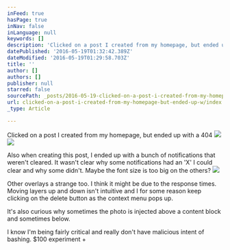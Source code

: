 ```yaml
---
inFeed: true
hasPage: true
inNav: false
inLanguage: null
keywords: []
description: 'Clicked on a post I created from my homepage, but ended up with a 404'
datePublished: '2016-05-19T01:32:42.389Z'
dateModified: '2016-05-19T01:29:58.703Z'
title: ''
author: []
authors: []
publisher: null
starred: false
sourcePath: _posts/2016-05-19-clicked-on-a-post-i-created-from-my-homepage-but-ended-up-w.md
url: clicked-on-a-post-i-created-from-my-homepage-but-ended-up-w/index.html
_type: Article

---
```

Clicked on a post I created from my homepage, but ended up with a 404
![](https://the-grid-user-content.s3-us-west-2.amazonaws.com/6c21b86f-6545-4d1c-98c1-d7607b81aeb0.png)
![](https://the-grid-user-content.s3-us-west-2.amazonaws.com/582045b4-4d74-4a77-a434-6b24358d0c1a.png)

Also when creating this post, I ended up with a bunch of notifications that weren't cleared. It wasn't clear why some notifications had an 'X' I could clear and why some didn't. Maybe the font size is too big on the others?
![](https://the-grid-user-content.s3-us-west-2.amazonaws.com/39f49dad-42e4-474c-9263-b8d37ddb24d7.png)

Other overlays a strange too. I think it might be due to the response times. Moving layers up and down isn't intuitive and I for some reason keep clicking on the delete button as the context menu pops up.

It's also curious why sometimes the photo is injected above a content block and sometimes below. 

I know I'm being fairly critical and really don't have malicious intent of bashing. $100 experiment +